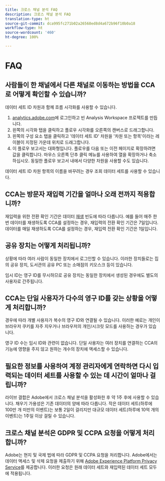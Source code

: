 ```yaml
---
title: 크로스 채널 분석 FAQ
description: 크로스 채널 분석 FAQ
translation-type: ht
source-git-commit: dca995fc271b02a26568ed8d4a672b96f10b0a18
workflow-type: ht
source-wordcount: '460'
ht-degree: 100%

---
```



# FAQ

## 사람들이 한 채널에서 다른 채널로 이동하는 방법을 CCA로 어떻게 확인할 수 있습니까?

데이터 세트 ID 차원과 함께 흐름 시각화를 사용할 수 있습니다.

1. [analytics.adobe.com](https://analytics.adobe.com)에 로그인하고 빈 Analysis Workspace 프로젝트를 만듭니다.
2. 왼쪽의 시각화 탭을 클릭하고 플로우 시각화를 오른쪽의 캔버스로 드래그합니다.
3. 왼쪽의 구성 요소 탭을 클릭하고 &#39;데이터 세트 ID&#39; 차원을 &#39;차원 또는 항목&#39;이라는 레이블이 지정된 가운데 위치로 드래그합니다.
4. 이 플로우 보고서는 대화형입니다. 플로우를 다음 또는 이전 페이지로 확장하려면 값을 클릭합니다. 마우스 오른쪽 단추 클릭 메뉴를 사용하여 열을 확장하거나 축소하십시오. 동일한 플로우 보고서 내에서 다양한 차원을 사용할 수도 있습니다.

데이터 세트 ID 차원 항목의 이름을 바꾸려는 경우 조회 데이터 세트를 사용할 수 있습니다.

## CCA는 방문자 재입력 기간을 얼마나 오래 전까지 적용합니까?

재입력을 위한 전환 확인 기간은 데이터 [재생](replay.md) 빈도에 따라 다릅니다. 예를 들어 매주 한 번 데이터를 재생하도록 CCA를 설정하는 경우, 재입력의 전환 확인 기간은 7일입니다. 데이터를 매일 재생하도록 CCA를 설정하는 경우, 재입력 전환 확인 기간은 1일입니다.

## 공유 장치는 어떻게 처리됩니까?

상황에 따라 여러 사람이 동일한 장치에서 로그인할 수 있습니다. 이러한 장치들로는 집의 공유 장치, 도서관의 공유 PC 또는 소매점의 키오스크 등이 있습니다.

임시 ID는 영구 ID를 무시하므로 공유 장치는 동일한 장치에서 생성된 경우에도 별도의 사용자로 간주됩니다.

## CCA는 단일 사용자가 다수의 영구 ID를 갖는 상황을 어떻게 처리합니까?

경우에 따라 개별 사용자가 복수의 영구 ID와 연결될 수 있습니다. 이러한 예로는 개인이 브라우저 쿠키를 자주 지우거나 브라우저의 개인/시크릿 모드를 사용하는 경우가 있습니다.

영구 ID 수는 임시 ID와 관련이 없습니다. 단일 사용자는 여러 장치를 연결하는 CCA의 기능에 영향을 주지 않고 원하는 개수의 장치에 액세스할 수 있습니다.

## 필요한 정보를 사용하여 계정 관리자에게 연락하면 다시 입력되는 데이터 세트를 사용할 수 있는 데 시간이 얼마나 걸립니까?

라이브 결합은 Adobe에서 크로스 채널 분석을 활성화한 후 약 1주 후에 사용할 수 있습니다. 채우기 가용성은 기존 데이터의 양에 따라 다릅니다. 작은 데이터 세트(하루에 100만 개 미만의 이벤트)는 보통 2일이 걸리지만 대규모 데이터 세트(하루에 10억 개의 이벤트)는 1주일 이상 걸릴 수 있습니다.

## 크로스 채널 분석은 GDPR 및 CCPA 요청을 어떻게 처리합니까?

Adobe는 현지 및 국제 법에 따라 GDPR 및 CCPA 요청을 처리합니다. Adobe에서는 데이터 액세스 및 삭제 요청을 제출하기 위해 [Adobe Experience Platform Privacy Service](https://experienceleague.adobe.com/docs/experience-platform/privacy/home.html)를 제공합니다. 이러한 요청은 원래 데이터 세트와 재입력된 데이터 세트 모두에 적용됩니다.

